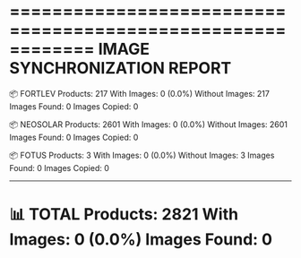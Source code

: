 
============================================================
IMAGE SYNCHRONIZATION REPORT
============================================================

📦 FORTLEV
   Products: 217
   With Images: 0 (0.0%)
   Without Images: 217
   Images Found: 0
   Images Copied: 0

📦 NEOSOLAR
   Products: 2601
   With Images: 0 (0.0%)
   Without Images: 2601
   Images Found: 0
   Images Copied: 0

📦 FOTUS
   Products: 3
   With Images: 0 (0.0%)
   Without Images: 3
   Images Found: 0
   Images Copied: 0

------------------------------------------------------------
📊 TOTAL
   Products: 2821
   With Images: 0 (0.0%)
   Images Found: 0
============================================================
